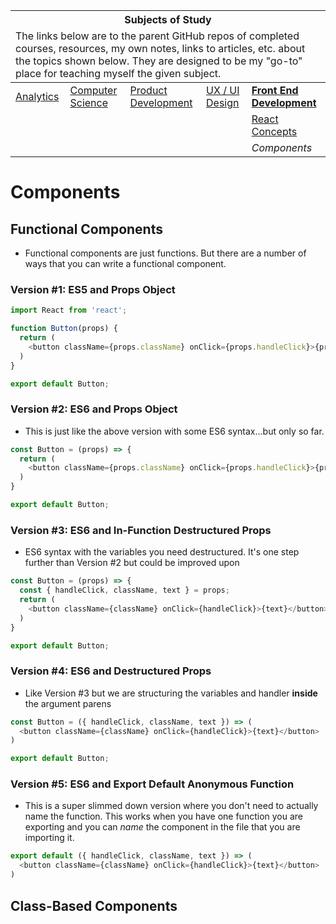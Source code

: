 <table>
    <thead>
        <tr>
            <th colspan="5" style="text-align: center;"><strong>Subjects of Study</strong></th>
        </tr>
        <tr>
            <td colspan="5">The links below are to the parent GitHub repos of completed courses, resources, my own notes, links to articles, etc. about the topics shown below. They are designed to be my "go-to" place for teaching myself the given subject.</td>
        </tr>
    </thead>
    <tbody>
        <tr>
            <td><a href="https://github.com/coolinmc6/analytics">Analytics</a></td>
            <td><a href="https://github.com/coolinmc6/CS-concepts">Computer Science</a></td>
            <td><a href="https://github.com/coolinmc6/design-ux-ui#product-design--development">Product Development</a></td>
            <td><a href="https://github.com/coolinmc6/design-ux-ui">UX / UI Design</a></td>
            <td><strong><a href="https://github.com/coolinmc6/front-end-dev">Front End Development</a></strong></td>
        </tr>
        <tr>
            <td></td>
            <td></td>
            <td></td>
            <td></td>
            <td><a href="https://github.com/coolinmc6/front-end-dev/blob/master/react/">React Concepts</a></td>
        </tr>
        <tr>
            <td></td>
            <td></td>
            <td></td>
            <td></td>
            <td><em>Components</em></td>
        </tr>
    </tbody>
</table>

# Components

## Functional Components

- Functional components are just functions. But there are a number of ways that you can write a functional
component.

### Version #1: ES5 and Props Object

```js
import React from 'react';

function Button(props) {
  return (
    <button className={props.className} onClick={props.handleClick}>{props.text}</button>
  )
}

export default Button;
```

### Version #2: ES6 and Props Object

- This is just like the above version with some ES6 syntax...but only so far.

```js
const Button = (props) => {
  return (
    <button className={props.className} onClick={props.handleClick}>{props.text}</button>
  )
}

export default Button;
```

### Version #3: ES6 and In-Function Destructured Props

- ES6 syntax with the variables you need destructured. It's one step further than Version #2 but could be improved upon

```js
const Button = (props) => {
  const { handleClick, className, text } = props;
  return (
    <button className={className} onClick={handleClick}>{text}</button>
  )
}

export default Button;
```

### Version #4: ES6 and Destructured Props

- Like Version #3 but we are structuring the variables and handler **inside** the argument parens

```js
const Button = ({ handleClick, className, text }) => (
  <button className={className} onClick={handleClick}>{text}</button>
)

export default Button;
```

### Version #5: ES6 and Export Default Anonymous Function

- This is a super slimmed down version where you don't need to actually name the function.
This works when you have one function you are exporting and you can *name* the component in the 
file that you are importing it.

```js
export default ({ handleClick, className, text }) => (
  <button className={className} onClick={handleClick}>{text}</button>
)
```

## Class-Based Components


